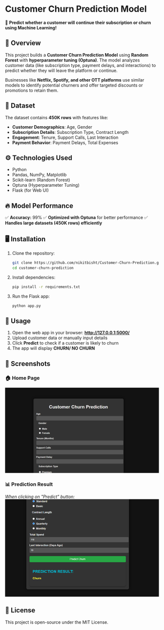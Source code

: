 # Customer Churn Prediction Model

🚀 **Predict whether a customer will continue their subscription or churn using Machine Learning!**

## 📌 Overview
This project builds a **Customer Churn Prediction Model** using **Random Forest** with **hyperparameter tuning (Optuna)**. The model analyzes customer data (like subscription type, payment delays, and interactions) to predict whether they will leave the platform or continue.

Businesses like **Netflix, Spotify, and other OTT platforms** use similar models to identify potential churners and offer targeted discounts or promotions to retain them.

## 📝 Dataset
The dataset contains **450K rows** with features like:
- **Customer Demographics**: Age, Gender
- **Subscription Details**: Subscription Type, Contract Length
- **Engagement**: Tenure, Support Calls, Last Interaction
- **Payment Behavior**: Payment Delays, Total Expenses

## ⚙️ Technologies Used
- Python
- Pandas, NumPy, Matplotlib
- Scikit-learn (Random Forest)
- Optuna (Hyperparameter Tuning)
- Flask (for Web UI)

## 🔥 Model Performance
✅ **Accuracy:** 99%
✅ **Optimized with Optuna** for better performance
✅ **Handles large datasets (450K rows) efficiently**

## 🖥 Installation
1. Clone the repository:
   ```bash
   git clone https://github.com/nikitbisht/Customer-Churn-Prediction.git
   cd customer-churn-prediction
   ```
2. Install dependencies:
   ```bash
   pip install -r requirements.txt
   ```
3. Run the Flask app:
   ```bash
   python app.py
   ```

## 🚀 Usage
1. Open the web app in your browser: **http://127.0.0.1:5000/**
2. Upload customer data or manually input details
3. Click **Predict** to check if a customer is likely to churn
4. The app will display **CHURN/ NO CHURN**

## 📸 Screenshots
### **🏠 Home Page**
![Home Page](src/images/home_page.PNG)

### **📊 Prediction Result**
_When clicking on "Predict" button:_
![Prediction Result](src/images/detail.PNG)

## 📜 License
This project is open-source under the MIT License.
